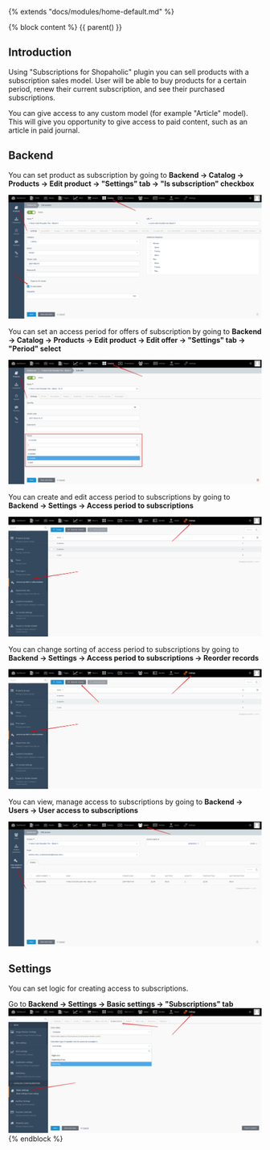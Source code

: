 {% extends "docs/modules/home-default.md" %}

{% block content %}
{{ parent() }}

## Introduction

Using "Subscriptions for Shopaholic" plugin you can sell products with a subscription sales model.
User will be able to buy products for a certain period, renew their current subscription, and see their purchased subscriptions.

You can give access to any custom model (for example "Article" model). This will give you opportunity to give access to paid content, such as an article in paid journal.

## Backend

You can set product as subscription by going to **Backend -> Catalog -> Products -> Edit product -> "Settings" tab -> "Is subscription" checkbox**

![](./../../assets/images/backend-product-5.png)

You can set an access period for offers of subscription by going to **Backend -> Catalog -> Products -> Edit product -> Edit offer -> "Settings" tab -> "Period" select**

![](./../../assets/images/backend-offer-5.png)

You can create and edit access period to subscriptions by going to **Backend -> Settings -> Access period to subscriptions**

![](./../../assets/images/backend-subscription-period-1.png)

You can change sorting of access period to subscriptions by going to **Backend -> Settings -> Access period to subscriptions -> Reorder records**

![](./../../assets/images/backend-subscription-period-2.png)

You can view, manage access to subscriptions by going to **Backend -> Users -> User access to subscriptions**

![](./../../assets/images/backend-subscription-access-1.png)

## Settings

You can set logic for creating access to subscriptions.

Go to **Backend -> Settings -> Basic settings -> "Subscriptions" tab**
![](./../../assets/images/backend-settings-15.png)
{% endblock %}